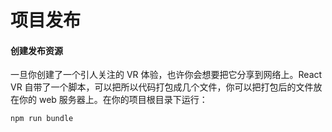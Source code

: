 # 项目发布

#### 创建发布资源

一旦你创建了一个引人关注的 VR 体验，也许你会想要把它分享到网络上。React VR 自带了一个脚本，可以把所以代码打包成几个文件，你可以把打包后的文件放在你的 web 服务器上。在你的项目根目录下运行：

```bash
npm run bundle
```



